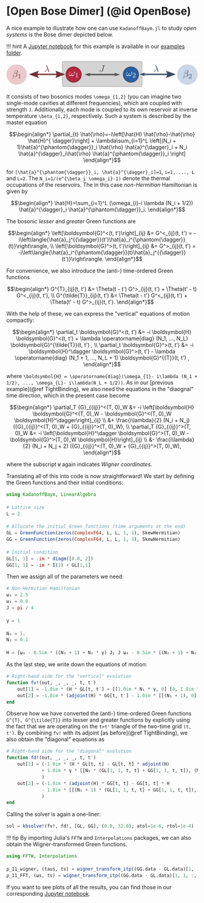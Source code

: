 # [Open Bose Dimer] (@id OpenBose)

A nice example to illustrate how one can use `KadanoffBaym.jl` to study *open systems* is the Bose dimer depicted below.

!!! hint
    A [Jupyter notebook](https://github.com/NonequilibriumDynamics/KadanoffBaym.jl/blob/master/examples/bosonic-dimer.ipynb) for this example is available in our [examples folder](https://github.com/NonequilibriumDynamics/KadanoffBaym.jl/tree/master/examples).

![Set-up of the open Bose dimer](../assets/OpenBoseDimer.png)

It consists of two bosonics modes ``\omega_{1,2}`` (you can imagine two single-mode cavities at different frequencies), which are coupled with strength ``J``. Additionally, each mode is coupled to its own reservoir at inverse temperature ``\beta_{1,2}``, respectively. Such a system is described by the master equation
```math
\begin{align*}
	\partial_{t} \hat{\rho}=-i\left[\hat{H} \hat{\rho}-\hat{\rho} \hat{H}^{
		\dagger}\right]
	+ \lambda\sum_{i=1}^L \left[(N_i + 1)\hat{a}^{\phantom{\dagger}}_i \hat{\rho}  \hat{a}^{\dagger}_i + N_i \hat{a}^{\dagger}_i\hat{\rho}   \hat{a}^{\phantom{\dagger}}_i \right]
\end{align*}
```
for ``[\hat{a}^{\phantom{\dagger}}_i, \hat{a}^{\dagger}_i]=1``, ``i=1, ..., L`` and ``L=2``. The ``N_i=1/(e^{\beta_i \omega_i}-1)`` denote the thermal occupations of the reservoirs. The in this case *non-Hermitian* Hamiltonian is given by
```math
\begin{align*}
    \hat{H}=\sum_{i=1}^L (\omega_{i}-i \lambda (N_i + 1/2)) \hat{a}^{\dagger}_i \hat{a}^{\phantom{\dagger}}_i.
\end{align*}
```
The bosonic *lesser* and *greater* Green functions are 
```math
\begin{align*}
	\left[\boldsymbol{G}^<(t, t')\right]_{ij} &= G^<_{ij}(t, t') = -i\left\langle{\hat{a}_j^{{\dagger}}(t')\hat{a}_i^{\phantom{\dagger}}(t)}\right\rangle, \\
	\left[\boldsymbol{G}^>(t, t')\right]_{ij} &= G^>_{ij}(t, t') = -i\left\langle{\hat{a}_i^{\phantom{\dagger}}(t)\hat{a}_j^{{\dagger}}(t')}\right\rangle.
\end{align*}
```
For convenience, we also introduce the (anti-) time-ordered Green functions
```math
\begin{align*}
	G^{T}_{ij}(t, t') &= \Theta(t - t') G^>_{ij}(t, t') +  \Theta(t' - t) G^<_{ij}(t, t'), \\
	G^{\tilde{T}}_{ij}(t, t') &= \Theta(t - t') G^<_{ij}(t, t') +  \Theta(t' - t) G^>_{ij}(t, t').
\end{align*}
```
With the help of these, we can express the "vertical" equations of motion compactly:
```math
\begin{align*}
	\partial_t \boldsymbol{G}^<(t, t') &= -i \boldsymbol{H} \boldsymbol{G}^<(t, t') + \lambda \operatorname{diag} (N_1, ..., N_L) \boldsymbol{G}^{\tilde{T}}(t, t') , \\
	\partial_t \boldsymbol{G}^>(t, t') &= -i \boldsymbol{H}^\dagger \boldsymbol{G}^>(t, t') - \lambda \operatorname{diag} (N_1 + 1, ..., N_L + 1) \boldsymbol{G}^{{T}}(t, t') ,
\end{align*}
```
where ``\boldsymbol{H} = \operatorname{diag}(\omega_{1}- i\lambda (N_1 + 1/2), ..., \omega_{L}- i\lambda(N_L + 1/2))``. As in our [previous example](@ref TightBinding), we also need the equations in the "diaognal" time direction, which in the present case become
```math
\begin{align*}
	\partial_T {G}_{{ij}}^<(T, 0)_W &= 
	-i \left[\boldsymbol{H} \boldsymbol{G}^<(T, 0)_W - \boldsymbol{G}^<(T, 0)_W \boldsymbol{H}^\dagger\right]_{ij} \\
	&+ \frac{i\lambda}{2} (N_i + N_j) ({G}_{{ij}}^<(T, 0)_W + {G}_{{ij}}^>(T, 0)_W), \\
	\partial_T {G}_{{ij}}^>(T, 0)_W &= -i \left[\boldsymbol{H}^\dagger \boldsymbol{G}^>(T, 0)_W - \boldsymbol{G}^>(T, 0)_W \boldsymbol{H}\right]_{ij} 
	\\
	&- \frac{i\lambda}{2} (N_i + N_j + 2) ({G}_{{ij}}^<(T, 0)_W + {G}_{{ij}}^>(T, 0)_W),
\end{align*}
```
where the subscript ``W`` again indicates *Wigner coordinates*. 

Translating all of this into code is now straightforward! We start by defining the Green functions and their initial conditions:
```julia
using KadanoffBaym, LinearAlgebra

# Lattice size
L = 2

# Allocate the initial Green functions (time arguments at the end)
GL = GreenFunction(zeros(ComplexF64, L, L, 1, 1), SkewHermitian)
GG = GreenFunction(zeros(ComplexF64, L, L, 1, 1), SkewHermitian)

# Initial condition
GL[1, 1] = -im * diagm([0.0, 2])
GG[1, 1] = -im * I(2) + GL[1,1]
```
Then we assign all of the parameters we need:
```julia
# Non-Hermitian Hamiltonian
ω₁ = 2.5
ω₂ = 0.0
J = pi / 4

γ = 1

N₁ = 1.
N₂ = 0.1

H = [ω₁ - 0.5im * ((N₁ + 1) + N₁ * γ) J; J ω₂ - 0.5im * ((N₂ + 1) + N₂ * γ)]
```
As the last step, we write down the equations of motion:
```julia
# Right-hand side for the "vertical" evolution
function fv!(out, _, _, _, t, t′)
    out[1] = -1.0im * (H * GL[t, t′] + [[1.0im * N₁ * γ, 0] [0, 1.0im * N₂ * γ]] * GL[t, t′])
    out[2] = -1.0im * (adjoint(H) * GG[t, t′] - 1.0im * [[(N₁ + 1), 0] [0, (N₂ + 1)]] * GG[t, t′])
end
```
Observe how we have converted the (anti-) time-ordered Green functions ``G^{T}, G^{\tilde{T}}`` into lesser and greater functions by explicitly using the fact that we are operating on the ``t>t'`` triangle of the two-time grid ``(t, t')``. By combining `fv!` with its adjoint [as before](@ref TightBinding), we also obtain the "diagonal" equations as
```julia
# Right-hand side for the "diagonal" evolution
function fd!(out, _, _, _, t, t′)
    out[1] = (-1.0im * (H * GL[t, t] - GL[t, t] * adjoint(H)
             + 1.0im * γ * [[N₁ * (GL[1, 1, t, t] + GG[1, 1, t, t]), (N₁ + N₂) * (GL[2, 1, t, t] + GG[2, 1, t, t]) / 2] [(N₁ + N₂) * (GL[1, 2, t, t] + GG[1, 2, t, t]) / 2, N₂ * (GL[2, 2, t, t] + GG[2, 2, t, t])]])
             )
    out[2] = (-1.0im * (adjoint(H) * GG[t, t] - GG[t, t] * H
             - 1.0im * [[(N₁ + 1) * (GL[1, 1, t, t] + GG[1, 1, t, t]), (N₁ + N₂ + 2) * (GG[2, 1, t, t] + GL[2, 1, t, t]) / 2] [(N₁ + N₂ + 2) * (GG[1, 2, t, t] + GL[1, 2, t, t]) / 2, (N₂ + 1) * (GL[2, 2, t, t] + GG[2, 2, t, t])]])
             )
end
```
Calling the solver is again a one-liner:
```julia
sol = kbsolve!(fv!, fd!, [GL, GG], (0.0, 32.0); atol=1e-6, rtol=1e-4)
```

!!! tip
    By importing Julia's `FFTW` and `Interpolations` packages, we can also obtain the Wigner-transformed Green functions.

```julia
using FFTW, Interpolations

ρ_11_wigner, (taus, ts) = wigner_transform_itp((GG.data - GL.data)[1, 1, :, :], sol.t; fourier=false)
ρ_11_FFT, (ωs, ts) = wigner_transform_itp((GG.data - GL.data)[1, 1, :, :], sol.t; fourier=true)
```

If you want to see plots of all the results, you can find those in our corresponding [Jupyter notebook](https://github.com/NonequilibriumDynamics/KadanoffBaym.jl/blob/master/examples/bosonic-dimer.ipynb).